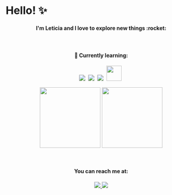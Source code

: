 # Hello! :sparkles:


<h4 align="center">
  I'm Leticia and I love to explore new things :rocket:
</h4>

<br>

<h4 align="center"><strong>
  📖 Currently learning:
</h4></strong>


<p align="center">
  <img src="https://img.shields.io/badge/Node.js-339933?style=for-the-badge&logo=nodedotjs&logoColor=white">&nbsp;
  <img src="https://img.shields.io/badge/JavaScript-323330?style=for-the-badge&logo=javascript&logoColor=F7DF1E">&nbsp;
  <img src="https://user-images.githubusercontent.com/35739995/122655023-a78d9100-d125-11eb-89b8-f006041d9d4a.png">&nbsp;
  <img height='40' src="https://user-images.githubusercontent.com/35739995/122655475-c0e40c80-d128-11eb-9608-c8667123c1b4.png">&nbsp;
</p>



<p align="center">
  <img height="160px" src="https://github-readme-stats.vercel.app/api/top-langs/?username=leticiaribeiro7&layout=compact&theme=radical">
  <img height="160px" src="https://github-readme-stats.vercel.app/api?username=leticiaribeiro7&show_icons=true&theme=radical">
</p>

<br>

<h4 align="center"><strong>
  You can reach me at:
<h4></strong>

<p align="center">
  <a href="https://www.linkedin.com/in/leticia-trs">
    <img src="https://img.shields.io/badge/LinkedIn-0077B5?style=for-the-badge&logo=linkedin&logoColor=white"/>        
  </a>
  <a href="mailto:letsribeiro2@gmail.com">
    <img src="https://img.shields.io/badge/Gmail-D14836?style=for-the-badge&logo=gmail&logoColor=white"/>        
  </a>
</p>
